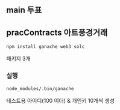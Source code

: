 ## main 투표
## pracContracts 아트풍경거래
```
npm install ganache web3 solc
```

패키지 3개

### 실행

```
node_modules/.bin/ganache
```

테스트용 아이디(100 이더) & 개인키 10개씩 생성

